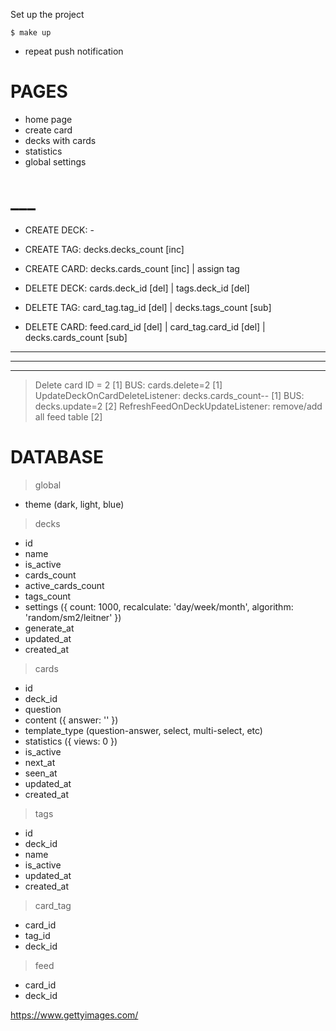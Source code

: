 Set up the project

```shell
$ make up
```

- repeat push notification

# PAGES

- home page
- create card
- decks with cards
- statistics
- global settings

# ___

- CREATE DECK: -
- CREATE TAG:  decks.decks_count [inc]
- CREATE CARD: decks.cards_count [inc] | assign tag

- DELETE DECK: cards.deck_id [del] | tags.deck_id [del]
- DELETE TAG:  card_tag.tag_id [del] | decks.tags_count [sub]
- DELETE CARD: feed.card_id [del] | card_tag.card_id [del] | decks.cards_count [sub]

-------------------
-------------------
-------------------


> Delete card ID = 2 [1]
> BUS: cards.delete=2 [1]
> UpdateDeckOnCardDeleteListener: decks.cards_count-- [1]
> BUS: decks.update=2 [2]
> RefreshFeedOnDeckUpdateListener: remove/add all feed table [2]


# DATABASE

> global
- theme (dark, light, blue)

> decks
- id
- name
- is_active
- cards_count
- active_cards_count
- tags_count
- settings ({ count: 1000, recalculate: 'day/week/month', algorithm: 'random/sm2/leitner' })
- generate_at
- updated_at
- created_at

> cards
- id
- deck_id
- question
- content ({ answer: '' })
- template_type (question-answer, select, multi-select, etc)
- statistics ({ views: 0 })
- is_active
- next_at
- seen_at
- updated_at
- created_at

> tags
- id
- deck_id
- name
- is_active
- updated_at
- created_at

> card_tag
- card_id
- tag_id
- deck_id

> feed
- card_id
- deck_id

https://www.gettyimages.com/

